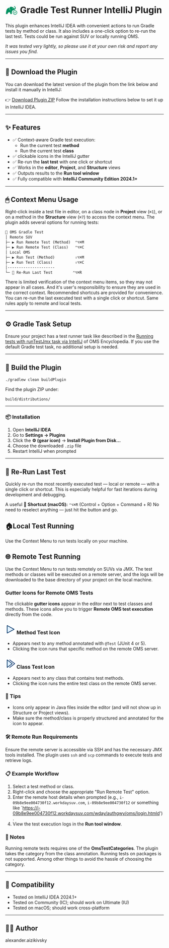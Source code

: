 <h1>
  <img src="https://raw.githubusercontent.com/aizika/OmsTest/master/src/main/resources/META-INF/GradleTest.png" alt="Plugin Icon" width="40" style="vertical-align: middle;"/>
  Gradle Test Runner IntelliJ Plugin
</h1>

This plugin enhances IntelliJ IDEA with convenient actions to run Gradle tests by method or class. It also includes a one-click option to re-run the last test.
Tests could be run against SUV or locally running OMS. 

*It was tested very lightly, so please use it at your own risk and report any issues you find.*

---

## 🔌 Download the Plugin

You can download the latest version of the plugin from the link below and install it manually in IntelliJ:

👉 [Download Plugin ZIP](https://github.com/aizika/OmsTest/releases/download/v1.0-beta/OmsTest-1.0-BETA.zip)
Follow the installation instructions below to set it up in IntelliJ IDEA.

---

## ✨ Features

* ✅ Context-aware Gradle test execution:
    * Run the current test **method**
    * Run the current test **class**
* ✅ clickable icons in the IntelliJ gutter
* ✅ Re-run the **last test** with one click or shortcut
* ✅ Works in the **editor**, **Project**, and **Structure** views
* ✅ Outputs results to the **Run tool window**
* ✅ Fully compatible with **IntelliJ Community Edition 2024.1+**

---

## 🖱 Context Menu Usage

Right-click inside a test file in editor, on a class node in **Project** view (`⌘1`), or on a method in the **Structure** view (`⌘7`) to access the context menu. The plugin adds several options for running tests:

```
📂 OMS Gradle Test
│ Remote SUV
├─ ▶️ Run Remote Test (Method)  ⌃⌥⌘M   
├─ ▶️ Run Remote Test (Class)   ⌃⌥⌘C
│ Local OMS
├─ ▶️ Run Test (Method)         ⇧⌥⌘M
├─ ▶️ Run Test (Class)          ⇧⌥⌘C
│---------------------
└─ 🔁 Re-Run Last Test         ⌃⌥⌘R
```
There is limited verification of the context menu items, so they may not appear in all cases. And it's user's responsibility to ensure they are used in the correct context. Recommended shortcuts are provided for convenience.
You can re-run the last executed test with a single click or shortcut.
Same rules apply to remote and local tests.

---

## ⚙️ Gradle Task Setup

Ensure your project has a test runner task like described in the [Running tests with runTestJmx task via IntelliJ](https://oms.workday.build/omsdev/getting-started/running-server-tests-with-jmx/#running-tests-with-runtestjmx-task-via-intellij) of OMS Encyclopedia.
If you use the default Gradle test task, no additional setup is needed.

---

## 🚀 Build the Plugin

```bash
./gradlew clean buildPlugin
```

Find the plugin ZIP under:

```
build/distributions/
```

---

### 📦 Installation
1. Open **IntelliJ IDEA**
2. Go to **Settings → Plugins**
3. Click the **⚙️ (gear icon)** → **Install Plugin from Disk...**
4. Choose the downloaded `.zip` file
5. Restart IntelliJ when prompted

---

## 🔁 Re-Run Last Test

Quickly re-run the most recently executed test — local or remote — with a single click or shortcut. This is especially helpful for fast iterations during development and debugging.

A useful 🎯 **Shortcut (macOS):** `⌃⌥⌘R` (Control + Option + Command + R)
No need to reselect anything — just hit the button and go.

## 🏠Local Test Running
Use the Context Menu to run tests locally on your machine.

## 🌐 Remote Test Running
Use the Context Menu to run tests remotely on SUVs via JMX. The test methods or classes will be executed on a remote server, and the logs will be downloaded to the base directory of your project on the local machine.

### Gutter Icons for Remote OMS Tests

The clickable **gutter icons** appear in the editor next to test classes and methods. These icons allow you to trigger **Remote OMS test execution** directly from the code.
### ![Class Icon](https://github.com/aizika/OmsTest/blob/master/src/main/resources/icons/omsTestMethodIcon.svg?raw=true) Method Test Icon
- Appears next to any method annotated with `@Test` (JUnit 4 or 5).
- Clicking the icon runs that specific method on the remote OMS server.

### ![Class Icon](https://github.com/aizika/OmsTest/blob/master/src/main/resources/icons/omsTestClassIcon.svg?raw=true) Class Test Icon
- Appears next to any class that contains test methods.
- Clicking the icon runs the entire test class on the remote OMS server.

### 🔧 Tips
- Icons only appear in Java files inside the editor (and will not show up in Structure or Project views).
- Make sure the method/class is properly structured and annotated for the icon to appear.
### 🛠 Remote Run Requirements

Ensure the remote server is accessible via SSH and has the necessary JMX tools installed. The plugin uses `ssh` and `scp` commands to execute tests and retrieve logs.

### 📋 Example Workflow

1. Select a test method or class.
2. Right-click and choose the appropriate "Run Remote Test" option.
3. Enter the remote host details when prompted (e.g., `i-09b8e9ee004730f12.workdaysuv.com`, `i-09b8e9ee004730f12` or something like `https://i-09b8e9ee004730f12.workdaysuv.com/wday/authgwy/oms/login.htmld').
4. View the test execution logs in the **Run tool window**.

### 📝 Notes
Running remote tests requires one of the **OmsTestCategories**. The plugin takes the category from the class annotation.
Running tests on packages is not supported. Among other things to avoid the hassle of choosing the category.

---
## 🔧 Compatibility

* Tested on IntelliJ IDEA 2024.1+
* Tested on Community (IC); should work on Ultimate (IU)
* Tested on macOS; should work cross-platform

---
## 👨‍💻 Author
alexander.aizikivsky
